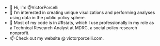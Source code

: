 - 👋 Hi, I’m @VictorPorcelli
- 👀 I’m interested in creating unique visulizations and performing analyses using data in the public policy sphere.
- 🌱 Most of my code is in #Rstats, which I use professionally in my role as a Technical Research Analyst at MDRC, a social policy research nonprofit.
- 📫 Check out my website @ victorporcelli.com.

<!---
VictorPorcelli/VictorPorcelli is a ✨ special ✨ repository because its `README.md` (this file) appears on your GitHub profile.
You can click the Preview link to take a look at your changes.
--->
